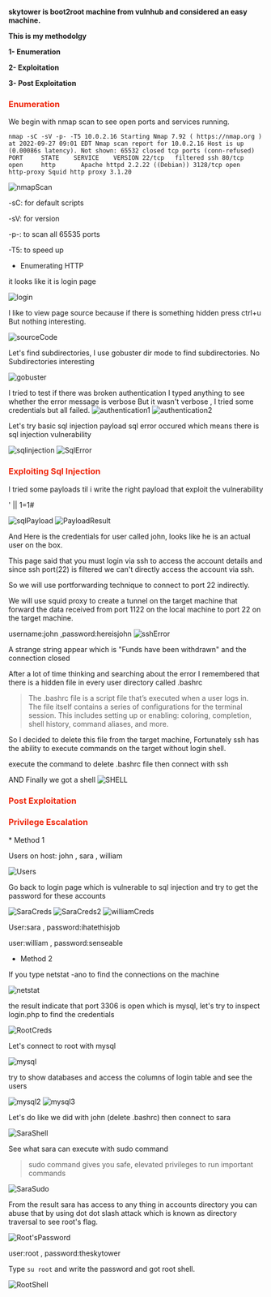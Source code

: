 **skytower is boot2root machine from vulnhub and considered an easy machine.**

**This is my methodolgy** 

**1- Enumeration**

**2- Exploitation**

**3- Post Exploitation**

<h3 style="color:#ef260a;">Enumeration</h3>

We begin with nmap scan to see open ports and services running.

`nmap -sC -sV -p- -T5 10.0.2.16
Starting Nmap 7.92 ( https://nmap.org ) at 2022-09-27 09:01 EDT
Nmap scan report for 10.0.2.16
Host is up (0.00086s latency).
Not shown: 65532 closed tcp ports (conn-refused)
PORT     STATE    SERVICE    VERSION
22/tcp   filtered ssh
80/tcp   open     http       Apache httpd 2.2.22 ((Debian))
3128/tcp open     http-proxy Squid http proxy 3.1.20`

![nmapScan](https://user-images.githubusercontent.com/113348039/192632294-b57cf905-5618-4951-8eb6-0ba6c5f30976.png)


-sC: for default scripts

-sV: for version 

-p-: to scan all 65535 ports

-T5: to speed up 

* Enumerating HTTP 

it looks like it is login page 

![login](https://user-images.githubusercontent.com/113348039/192632658-46490dff-b6e8-4adb-ad4e-8493aabc1cc4.png)

I like to view page source because if there is something hidden press ctrl+u 
But nothing interesting.

![sourceCode](https://user-images.githubusercontent.com/113348039/192632788-d8cfe648-2419-4961-8892-3dd9b88476d7.png)

Let's find subdirectories, I use gobuster dir mode to find subdirectories.
No Subdirectories interesting

![gobuster](https://user-images.githubusercontent.com/113348039/192632995-f4c93e3b-83a2-41b9-bd0e-6840c7951ba9.png)

I tried to test if there was broken authentication
I typed anything to see whether the error message is verbose
But it wasn't verbose , I tried some credentials but all failed.
![authentication1](https://user-images.githubusercontent.com/113348039/192633177-d13e4d0a-4721-4261-875e-9312f2a52a8e.png)
![authentication2](https://user-images.githubusercontent.com/113348039/192633201-8c352223-ff99-4def-9221-5049abc4968d.png)


Let's try basic sql injection payload sql error occured which means there is sql injection vulnerability

![sqlinjection](https://user-images.githubusercontent.com/113348039/192633290-4261b337-80f0-4666-b209-a1a9db0bac97.png)
![SqlError](https://user-images.githubusercontent.com/113348039/192633384-6518d90d-014b-43b4-8333-3f3b41ce5e3b.png)

<h3 style="color:#ef260a;">Exploiting Sql Injection</h3>

I tried some payloads til i write the right payload that exploit the vulnerability

   ' || 1=1#

![sqlPayload](https://user-images.githubusercontent.com/113348039/192633504-94c61129-bb41-4665-9d59-2ce84e45e926.png)
![PayloadResult](https://user-images.githubusercontent.com/113348039/192633571-3b84886d-174d-4af3-96e5-e8a5d151e1c0.png)


And Here is the credentials for user called john, looks like he is an actual user on the box.

This page said that you must login via ssh to access the account details and since ssh port(22) is filtered we can't directly access the account via ssh. 

So we will use portforwarding technique to connect to port 22 indirectly.

We will use squid proxy to create a tunnel on the target machine that forward the data received from port 1122 on the local machine to port 22 on the target machine.

username:john ,password:hereisjohn
![sshError](https://user-images.githubusercontent.com/113348039/192633844-1884277a-f280-40e5-96ec-a001a46a6452.png)

A strange string appear which is "Funds have been withdrawn" and the connection closed 

After a lot of time thinking and searching about the error I remembered that there is a hidden file in every user directory called .bashrc

> The .bashrc file is a script file that’s executed when a user logs in. The file itself contains a series of configurations for the terminal session. This includes setting up or enabling: coloring, completion, shell history, command aliases, and more.

So I decided to delete this file from the target machine, Fortunately ssh has the ability to execute commands on the target without login shell.

execute the command to delete .bashrc file then connect with ssh 

AND Finally we got a shell
![SHELL](https://user-images.githubusercontent.com/113348039/192634080-6d856eae-64b4-4119-bb3d-873f28bb07ba.png)

<h3 style="color:#ef260a;">Post Exploitation</h3>
<h3 style="color:#ef260a;">Privilege Escalation</h3>
* Method 1

Users on host: john , sara , william 

![Users](https://user-images.githubusercontent.com/113348039/192634528-073b0438-927c-4a8d-8e70-b068d42608be.png)

Go back to login page which is vulnerable to sql injection and try to get the password for these accounts

![SaraCreds](https://user-images.githubusercontent.com/113348039/192634637-161e0129-b3c9-4fee-b952-eed45e4f7210.png)
![SaraCreds2](https://user-images.githubusercontent.com/113348039/192634656-faca388e-4c4b-4a15-8ea1-d0d7f2e405ca.png)
![williamCreds](https://user-images.githubusercontent.com/113348039/192634673-72e84de7-73e4-4626-94c3-7e3d1f901117.png)

User:sara , password:ihatethisjob 

user:william , password:senseable 

* Method 2

If you type netstat -ano to find the connections on the machine 

![netstat](https://user-images.githubusercontent.com/113348039/192638758-fbb7031c-e643-450c-a1ed-26f605c77ecb.png)

the result indicate that port 3306 is open which is mysql, let's try to inspect login.php to find the credentials

![RootCreds](https://user-images.githubusercontent.com/113348039/192635518-7ebe47f8-5ca5-4d9b-bb1b-f1f0ca9ec081.png)

Let's connect to root with mysql 

![mysql](https://user-images.githubusercontent.com/113348039/192635899-43460e06-b28e-4513-ba84-6c4917d039b5.png)

try to show databases and access the columns of login table and see the users 

![mysql2](https://user-images.githubusercontent.com/113348039/192635956-77de720f-9a77-4f80-8fe8-26d460fe05a5.png)
![mysql3](https://user-images.githubusercontent.com/113348039/192635977-48549d0d-de18-45bb-9f8e-7f8d4058d7a1.png)

Let's do like we did with john (delete .bashrc) then connect to sara

![SaraShell](https://user-images.githubusercontent.com/113348039/192636078-06ad2e5f-7af7-4503-b0c8-2890204e8940.png)

See what sara can execute with sudo command  

> sudo command gives you safe, elevated privileges to run important commands

![SaraSudo](https://user-images.githubusercontent.com/113348039/192636126-f54e383b-9474-45e3-bb47-5fdad9d74400.png)

From the result sara has access to any thing in accounts directory you can abuse that by using dot dot slash attack which is known as directory traversal to see root's flag.

![Root'sPassword](https://user-images.githubusercontent.com/113348039/192636545-2f64c9cc-ae1b-4ba5-a24e-7ce113159d32.png)

user:root , password:theskytower

Type `su root` and write the password and got root shell.

![RootShell](https://user-images.githubusercontent.com/113348039/192636849-f62a4e97-c7ee-4f8f-9270-d8a34c5d0ca8.png)


